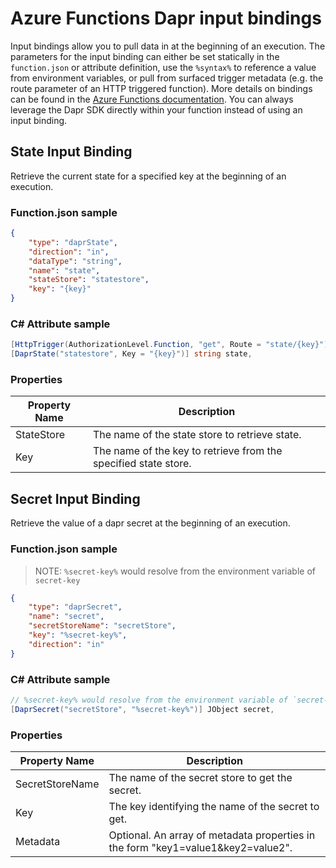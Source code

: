 # Azure Functions Dapr input bindings

Input bindings allow you to pull data in at the beginning of an execution.  The parameters for the input binding can either be set statically in the `function.json` or attribute definition, use the `%syntax%` to reference a value from environment variables, or pull from surfaced trigger metadata (e.g. the route parameter of an HTTP triggered function).  More details on bindings can be found in the [Azure Functions documentation](https://docs.microsoft.com/en-us/azure/azure-functions/functions-bindings-expressions-patterns).  You can always leverage the Dapr SDK directly within your function instead of using an input binding.

## State Input Binding
Retrieve the current state for a specified key at the beginning of an execution.

### Function.json sample
```json
{
    "type": "daprState",
    "direction": "in",
    "dataType": "string",
    "name": "state",
    "stateStore": "statestore",
    "key": "{key}"
}
```

### C# Attribute sample
```csharp
[HttpTrigger(AuthorizationLevel.Function, "get", Route = "state/{key}")] HttpRequest req,
[DaprState("statestore", Key = "{key}")] string state,
```

### Properties

|Property Name|Description|
|--|--|
|StateStore|The name of the state store to retrieve state.|
|Key|The name of the key to retrieve from the specified state store.|


## Secret Input Binding
Retrieve the value of a dapr secret at the beginning of an execution.

### Function.json sample
> NOTE: `%secret-key%` would resolve from the environment variable of `secret-key`
```json
{
    "type": "daprSecret",
    "name": "secret",
    "secretStoreName": "secretStore",
    "key": "%secret-key%",
    "direction": "in"
}
```

### C# Attribute sample
```csharp
// %secret-key% would resolve from the environment variable of `secret-key`
[DaprSecret("secretStore", "%secret-key%")] JObject secret,
```

### Properties

|Property Name|Description|
|--|--|
|SecretStoreName|The name of the secret store to get the secret.|
|Key|The key identifying the name of the secret to get.|
|Metadata|Optional. An array of metadata properties in the form "key1=value1&amp;key2=value2".|